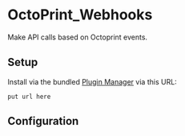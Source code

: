 # OctoPrint_Webhooks

Make API calls based on Octoprint events.

## Setup

Install via the bundled [Plugin Manager](https://github.com/foosel/OctoPrint/wiki/Plugin:-Plugin-Manager)
via this URL:

    put url here

## Configuration


